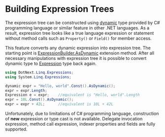 Building Expression Trees
====
The expression tree can be constructed using [dynamic](https://docs.microsoft.com/en-us/dotnet/csharp/programming-guide/types/using-type-dynamic) type provided by C# programming language or similar feature in other .NET languages. As a result, expression tree looks like a true language expression or statement without method calls such as `Property()` or `Field()` for member access.

This feature converts any dynamic expression into expression tree. The starting point is [ExpressionBuilder.AsDynamic](xref:DotNext.Linq.Expressions.ExpressionBuilder) extension method. After all necessary manipulations with expression tree it is possible to convert dynamic type to [Expression](https://docs.microsoft.com/en-us/dotnet/api/system.linq.expressions.expression) type back again.

```csharp
using DotNext.Linq.Expressions;
using System.Linq.Expressions;

dynamic expr = "Hello, world".Const().AsDynamic();
expr = expr.Length;
Expression e = expr;    //equivalent is "Hello, world".Length
expr = 10L.Const().AsDynamic();
expr = expr + 42L;      //equivalent is 10L + 42L
```

Unfortunately, due to limitations of C# programming language, construction of **new** expression or type cast is not available. Delegate invocation expression, method call expression, indexer properties and fields are fully supported.